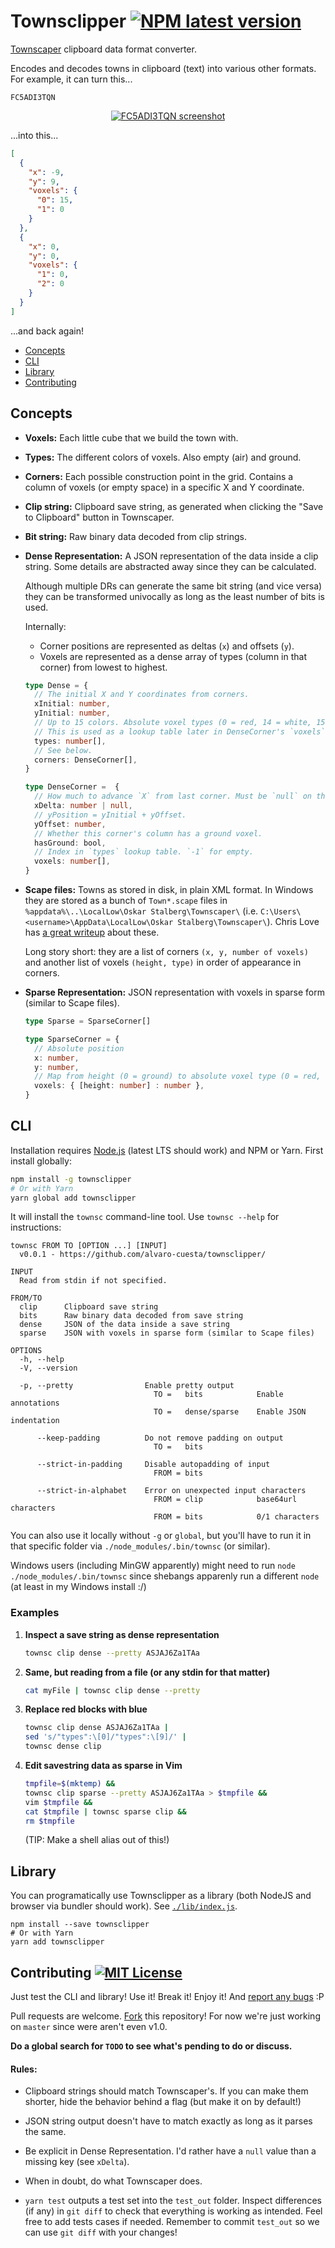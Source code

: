 # Townsclipper [![NPM latest version](https://img.shields.io/npm/v/townsclipper.svg)](https://npmjs.com/package/townsclipper)

[Townscaper](https://store.steampowered.com/app/1291340/Townscaper/) clipboard data format converter.

Encodes and decodes towns in clipboard (text) into various other formats. For example, it can turn
this...

```
FC5ADI3TQN
```

<p align="center">
<a href="./media/FC5ADI3TQN.png">
<img src="./media/FC5ADI3TQN.png" alt="FC5ADI3TQN screenshot">
</a>
</p>

...into this...

```json
[
  {
    "x": -9,
    "y": 9,
    "voxels": {
      "0": 15,
      "1": 0
    }
  },
  {
    "x": 0,
    "y": 0,
    "voxels": {
      "1": 0,
      "2": 0
    }
  }
]
```

...and back again!

- [Concepts](#concepts)
- [CLI](#cli)
- [Library](#library)
- [Contributing](#contributing)

## Concepts

- **Voxels:** Each little cube that we build the town with.

- **Types:** The different colors of voxels. Also empty (air) and ground.

- **Corners:** Each possible construction point in the grid. Contains a column of voxels (or empty
  space) in a specific X and Y coordinate.

- **Clip string:** Clipboard save string, as generated when clicking the "Save to Clipboard"
  button in Townscaper.

- **Bit string:** Raw binary data decoded from clip strings.

- **Dense Representation:** A JSON representation of the data inside a clip string. Some details
  are abstracted away since they can be calculated.

  Although multiple DRs can generate the same bit string (and vice versa) they can be transformed
  univocally as long as the least number of bits is used.

  Internally:

  - Corner positions are represented as deltas (`x`) and offsets (`y`).
  - Voxels are represented as a dense array of types (column in that corner) from lowest to highest.

   ```ts
   type Dense = {
     // The initial X and Y coordinates from corners.
     xInitial: number,
     yInitial: number,
     // Up to 15 colors. Absolute voxel types (0 = red, 14 = white, 15 = ground).
     // This is used as a lookup table later in DenseCorner's `voxels`.
     types: number[],
     // See below.
     corners: DenseCorner[],
   }

   type DenseCorner =  {
     // How much to advance `X` from last corner. Must be `null` on the first `Corner`.
     xDelta: number | null,
     // yPosition = yInitial + yOffset.
     yOffset: number,
     // Whether this corner's column has a ground voxel.
     hasGround: bool,
     // Index in `types` lookup table. `-1` for empty.
     voxels: number[],
   }
   ```

- **Scape files:** Towns as stored in disk, in plain XML format. In Windows they are stored as a
  bunch of `Town*.scape` files in `%appdata%\..\LocalLow\Oskar Stalberg\Townscaper\` (i.e.
  `C:\Users\<username>\AppData\LocalLow\Oskar Stalberg\Townscaper\`). Chris Love has
  [a great writeup](https://medium.com/@chrisluv/getting-hacky-with-townscaper-5a31cf7f4c6a) about
  these.

  Long story short: they are a list of corners `(x, y, number of voxels)` and another list of
  voxels `(height, type)` in order of appearance in corners.

- **Sparse Representation:** JSON representation with voxels in sparse form (similar to Scape
  files).

   ```ts
   type Sparse = SparseCorner[]

   type SparseCorner = {
     // Absolute position
     x: number,
     y: number,
     // Map from height (0 = ground) to absolute voxel type (0 = red, 14 = white, 15 = ground)
     voxels: { [height: number] : number },
   }
   ```

## CLI

Installation requires [Node.js](https://nodejs.org) (latest LTS should work) and NPM or Yarn.
First install globally:

```sh
npm install -g townsclipper
# Or with Yarn
yarn global add townsclipper
```

It will install the `townsc` command-line tool. Use `townsc --help` for instructions:

```
townsc FROM TO [OPTION ...] [INPUT]
  v0.0.1 - https://github.com/alvaro-cuesta/townsclipper/

INPUT
  Read from stdin if not specified.

FROM/TO
  clip      Clipboard save string
  bits      Raw binary data decoded from save string
  dense     JSON of the data inside a save string
  sparse    JSON with voxels in sparse form (similar to Scape files)

OPTIONS
  -h, --help
  -V, --version

  -p, --pretty                Enable pretty output
                                TO =   bits            Enable annotations
                                TO =   dense/sparse    Enable JSON indentation

      --keep-padding          Do not remove padding on output
                                TO =   bits

      --strict-in-padding     Disable autopadding of input
                                FROM = bits

      --strict-in-alphabet    Error on unexpected input characters
                                FROM = clip            base64url characters
                                FROM = bits            0/1 characters
```

You can also use it locally without `-g` or `global`, but you'll have to run it in that specific
folder via `./node_modules/.bin/townsc` (or similar).

Windows users (including MinGW apparently) might need to run `node ./node_modules/.bin/townsc`
since shebangs apparenly run a different `node` (at least in my Windows install :/)

### Examples

1. **Inspect a save string as dense representation**

   ```sh
   townsc clip dense --pretty ASJAJ6Za1TAa
   ```

2. **Same, but reading from a file (or any stdin for that matter)**

   ```sh
   cat myFile | townsc clip dense --pretty
   ```

3. **Replace red blocks with blue**

   ```sh
   townsc clip dense ASJAJ6Za1TAa |
   sed 's/"types":\[0]/"types":\[9]/' |
   townsc dense clip
   ```

4. **Edit savestring data as sparse in Vim**

   ```sh
   tmpfile=$(mktemp) &&
   townsc clip sparse --pretty ASJAJ6Za1TAa > $tmpfile &&
   vim $tmpfile &&
   cat $tmpfile | townsc sparse clip &&
   rm $tmpfile
   ```

   (TIP: Make a shell alias out of this!)

## Library

You can programatically use Townsclipper as a library (both NodeJS and browser via bundler should
work). See [`./lib/index.js`](./lib/index.js).

```
npm install --save townsclipper
# Or with Yarn
yarn add townsclipper
```

## Contributing [![MIT License](https://img.shields.io/npm/l/townsclipper)](./LICENSE)

Just test the CLI and library! Use it! Break it! Enjoy it! And
[report any bugs](https://github.com/alvaro-cuesta/townsclipper/issues) :P

Pull requests are welcome. [Fork](https://github.com/alvaro-cuesta/townsclipper/network/members)
this repository! For now we're just working on `master` since were aren't even v1.0.

**Do a global search for `TODO` to see what's pending to do or discuss.**

#### Rules:

- Clipboard strings should match Townscaper's. If you can make them shorter, hide the behavior
  behind a flag (but make it on by default!)

- JSON string output doesn't have to match exactly as long as it parses the same.

- Be explicit in Dense Representation. I'd rather have a `null` value than a missing key (see
  `xDelta`).

- When in doubt, do what Townscaper does.

- `yarn test` outputs a test set into the `test_out` folder. Inspect differences (if any) in
  `git diff` to check that everything is working as intended. Feel free to add tests cases if
  needed. Remember to commit `test_out` so we can use `git diff` with your changes!
